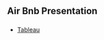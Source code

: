## Air Bnb Presentation

###
* [Tableau](https://public.tableau.com/app/profile/sean.gaynor/viz/AirBnbProjectAnalysis/AirBnBAnalysis?publish=yes)

